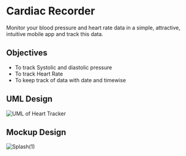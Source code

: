 # Cardiac Recorder

Monitor your blood pressure and heart rate data in a simple, attractive, intuitive mobile app and track this data.

## Objectives
* To track Systolic and diastolic pressure
* To track Heart Rate
* To keep track of data with date and timewise

## UML Design
![UML of Heart Tracker](https://i.postimg.cc/qqzHYj9d/not-yet-done.png)


## Mockup Design
![Splash(1)](https://i.postimg.cc/bYWvPtLR/Cardiac-Recorder-1.png)
